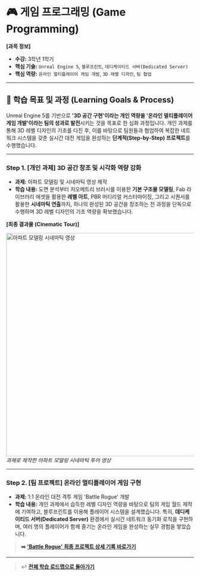 # 🎮 게임 프로그래밍 (Game Programming)

**[과목 정보]**
- **수강:** 3학년 1학기
- **핵심 기술:** `Unreal Engine 5`, `블루프린트`, `데디케이티드 서버(Dedicated Server)`
- **핵심 역량:** `온라인 멀티플레이어 게임 개발`, `3D 레벨 디자인`, `팀 협업`

---

## 📖 학습 목표 및 과정 (Learning Goals & Process)

Unreal Engine 5를 기반으로 **'3D 공간 구현'이라는 개인 역량을 '온라인 멀티플레이어 게임 개발'이라는 팀의 성과로 발전**시키는 것을 목표로 한 심화 과정입니다. 개인 과제를 통해 3D 레벨 디자인의 기초를 다진 후, 이를 바탕으로 팀원들과 협업하여 복잡한 네트워크 시스템을 갖춘 실시간 대전 게임을 완성하는 **단계적(Step-by-Step) 프로젝트**를 수행했습니다.

---

### **Step 1. [개인 과제] 3D 공간 창조 및 시각화 역량 강화**

- **과제:** 아파트 모델링 및 시네마틱 영상 제작
- **학습 내용:** 도면 분석부터 지오메트리 브러시를 이용한 **기본 구조물 모델링**, Fab 라이브러리 에셋을 활용한 **레벨 아트**, PBR 머티리얼 커스터마이징, 그리고 시퀀서를 활용한 **시네마틱 연출**까지, 하나의 완성된 3D 공간을 창조하는 전 과정을 단독으로 수행하며 3D 레벨 디자인의 기초 역량을 확보했습니다.

**[최종 결과물 (Cinematic Tour)]**
<p align="left">
  <img src="./assets/apartment-cinematic-demo.gif" alt="아파트 모델링 시네마틱 영상" width="600"/>
  <br/>
  <i>과제로 제작한 아파트 모델링 시네마틱 투어 영상</i>
</p>

---

### **Step 2. [팀 프로젝트] 온라인 멀티플레이어 게임 구현**

- **과제:** 1:1 온라인 대전 격투 게임 'Battle Rogue' 개발
- **학습 내용:** 개인 과제에서 습득한 레벨 디자인 역량을 바탕으로 팀의 게임 월드 제작에 기여하고, 블루프린트를 이용해 플레이어 시스템을 설계했습니다. 특히, **데디케이티드 서버(Dedicated Server)** 환경에서 실시간 네트워크 동기화 로직을 구현하며, 여러 명의 플레이어가 함께 즐기는 온라인 게임을 완성하는 실무 경험을 쌓았습니다.

> **➡️ ['Battle Rogue' 최종 프로젝트 상세 기록 바로가기](https://github.com/jihun-moon/battle-rogue)**

---
> ↩️ **[전체 학습 로드맵으로 돌아가기](../../README.md)**